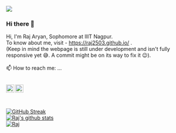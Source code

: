 

![](https://komarev.com/ghpvc/?username=Raj2503&color=blue)

### Hi there 👋

 
Hi, I'm Raj Aryan, Sophomore at IIIT Nagpur.  
To know about me, visit - https://raj2503.github.io/ .  
(Keep in mind the webpage is still under development and isn't fully responsive yet :sweat_smile:. A commit might be on its way to fix it :wink:).
 <br/>
  <br/>
📫 How to reach me: ...
 <br/>
 <br/>

<a href="https://www.linkedin.com/in/raj-aryan-2503/">
  <img align="left" alt="Raj's LinkdeIN" width="22px" src="https://cdn.jsdelivr.net/npm/simple-icons@v3/icons/linkedin.svg" />
</a>
<!--  
<a href="https://codeforces.com/profile/raj_2503">
  <img align="left" alt="Raj's Codeforces" width="22px" src="https://cdn.jsdelivr.net/npm/simple-icons@v3/icons/codeforces.svg" />
</a>
-->
<a href="https://www.instagram.com/__raj.aryan__/">
  <img align="left" alt="Raj's Instagram" width="22px" src="https://cdn.jsdelivr.net/npm/simple-icons@v3/icons/instagram.svg" />
</a>


 <br/>
  <br/>
  <br/>
  
  [![GitHub Streak](http://github-readme-streak-stats.herokuapp.com?user=Raj2503&theme=graywhite)](https://git.io/streak-stats)
 <br/>
 <a href="https://github.com/Raj2503/github-readme-stats">
  <img align="center" src="https://github-readme-stats.vercel.app/api?username=Raj2503&hide=contribs&count_private=true&show_icons=true&include_all_commits=true" alt="Raj's github stats" />
</a>     
<a href="https://github.com/Raj2503/github-readme-stats">
<img align="center" src="https://github-readme-stats.vercel.app/api/top-langs/?username=Raj2503&hide=jupyter notebook&layout=compact" alt="Raj" />
</a> 


<!--
**Raj2503/Raj2503** is a ✨ _special_ ✨ repository because its `README.md` (this file) appears on your GitHub profile.

Here are some ideas to get you started:

- 🔭 I’m currently working on ...
- 🌱 I’m currently learning ...
- 👯 I’m looking to collaborate on ...
- 🤔 I’m looking for help with ...
- 💬 Ask me about ...
- 
- 😄 Pronouns: ...
- ⚡ Fun fact: ...
-->
